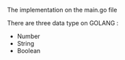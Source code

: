The implementation on the main.go file

There are three data type on GOLANG :
* Number
* String
* Boolean